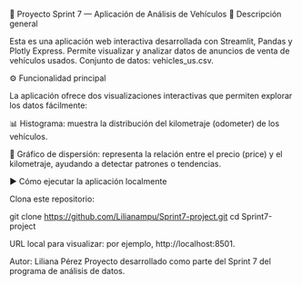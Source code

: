🚗 Proyecto Sprint 7 — Aplicación de Análisis de Vehículos
📘 Descripción general

Esta es una aplicación web interactiva desarrollada con Streamlit, Pandas y Plotly Express.
Permite visualizar y analizar datos de anuncios de venta de vehículos usados. Conjunto de datos: vehicles_us.csv.

⚙️ Funcionalidad principal

La aplicación ofrece dos visualizaciones interactivas que permiten explorar los datos fácilmente:

📊 Histograma: muestra la distribución del kilometraje (odometer) de los vehículos.

🔹 Gráfico de dispersión: representa la relación entre el precio (price) y el kilometraje, ayudando a detectar patrones o tendencias.

▶️ Cómo ejecutar la aplicación localmente

Clona este repositorio:

git clone https://github.com/Lilianampu/Sprint7-project.git
cd Sprint7-project


URL local para visualizar: por ejemplo, http://localhost:8501.



Autor: Liliana Pérez
Proyecto desarrollado como parte del Sprint 7 del programa de análisis de datos.

